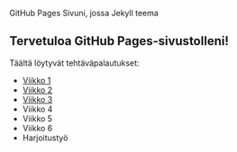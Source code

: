 GitHub Pages Sivuni, jossa Jekyll teema
## Tervetuloa GitHub Pages-sivustolleni!
Täältä löytyvät tehtäväpalautukset:
- [Viikko 1](vko1.html)
- [Viikko 2](vko2.md)
- [Viikko 3](index.html)
- Viikko 4
- Viikko 5
- Viikko 6
- Harjoitustyö
